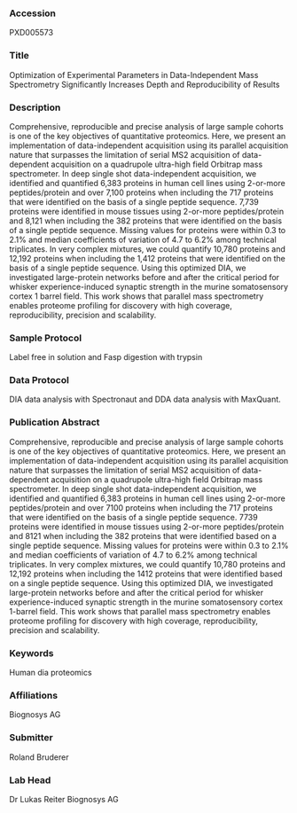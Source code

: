 ### Accession
PXD005573

### Title
Optimization of Experimental Parameters in Data-Independent Mass Spectrometry Significantly Increases Depth and Reproducibility of Results

### Description
Comprehensive, reproducible and precise analysis of large sample cohorts is one of the key objectives of quantitative proteomics. Here, we present an implementation of data-independent acquisition using its parallel acquisition nature that surpasses the limitation of serial MS2 acquisition of data-dependent acquisition on a quadrupole ultra-high field Orbitrap mass spectrometer. In deep single shot data-independent acquisition, we identified and quantified 6,383 proteins in human cell lines using 2-or-more peptides/protein and over 7,100 proteins when including the 717 proteins that were identified on the basis of a single peptide sequence.  7,739 proteins were identified in mouse tissues using 2-or-more peptides/protein and 8,121 when including the 382 proteins that were identified on the basis of a single peptide sequence. Missing values for proteins were within 0.3 to 2.1% and median coefficients of variation of 4.7 to 6.2% among technical triplicates. In very complex mixtures, we could quantify 10,780 proteins and 12,192 proteins when including the 1,412 proteins that were identified on the basis of a single peptide sequence. Using this optimized DIA, we investigated large-protein networks before and after the critical period for whisker experience-induced synaptic strength in the murine somatosensory cortex 1 barrel field. This work shows that parallel mass spectrometry enables proteome profiling for discovery with high coverage, reproducibility, precision and scalability.

### Sample Protocol
Label free in solution and Fasp digestion with trypsin

### Data Protocol
DIA data analysis with Spectronaut and DDA data analysis with MaxQuant.

### Publication Abstract
Comprehensive, reproducible and precise analysis of large sample cohorts is one of the key objectives of quantitative proteomics. Here, we present an implementation of data-independent acquisition using its parallel acquisition nature that surpasses the limitation of serial MS2 acquisition of data-dependent acquisition on a quadrupole ultra-high field Orbitrap mass spectrometer. In deep single shot data-independent acquisition, we identified and quantified 6,383 proteins in human cell lines using 2-or-more peptides/protein and over 7100 proteins when including the 717 proteins that were identified on the basis of a single peptide sequence. 7739 proteins were identified in mouse tissues using 2-or-more peptides/protein and 8121 when including the 382 proteins that were identified based on a single peptide sequence. Missing values for proteins were within 0.3 to 2.1% and median coefficients of variation of 4.7 to 6.2% among technical triplicates. In very complex mixtures, we could quantify 10,780 proteins and 12,192 proteins when including the 1412 proteins that were identified based on a single peptide sequence. Using this optimized DIA, we investigated large-protein networks before and after the critical period for whisker experience-induced synaptic strength in the murine somatosensory cortex 1-barrel field. This work shows that parallel mass spectrometry enables proteome profiling for discovery with high coverage, reproducibility, precision and scalability.

### Keywords
Human dia proteomics

### Affiliations
Biognosys AG

### Submitter
Roland Bruderer

### Lab Head
Dr Lukas Reiter
Biognosys AG


